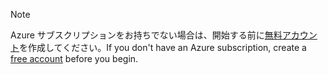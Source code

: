 > [!NOTE]
> <span data-ttu-id="c94c9-101">Azure サブスクリプションをお持ちでない場合は、開始する前に[無料アカウント](https://azure.microsoft.com/free/?azure-portal=true)を作成してください。</span><span class="sxs-lookup"><span data-stu-id="c94c9-101">If you don't have an Azure subscription, create a [free account](https://azure.microsoft.com/free/?azure-portal=true) before you begin.</span></span>